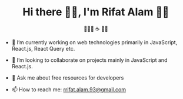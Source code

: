 <h1 align="center">Hi there 👋🏿, I'm Rifat Alam 👦🏿</h1>
<p align="center">👨🏿‍💻 ☕ 🚴🏿‍</p>

- 🔭 I’m currently working on web technologies primarily in JavaScript, React.js, React Query etc.

- 👯 I’m looking to collaborate on projects mainly in JavaScript and React.js.

- 💬 Ask me about free resources for developers

- 📫 How to reach me: rrifat.alam.93@gmail.com

<!--
**rrifat/rrifat** is a ✨ _special_ ✨ repository because its `README.md` (this file) appears on your GitHub profile.

Here are some ideas to get you started:

- 🌱 I’m currently learning ...
- 🤔 I’m looking for help with ...
- 😄 Pronouns: ...
- ⚡ Fun fact: ...
-->
